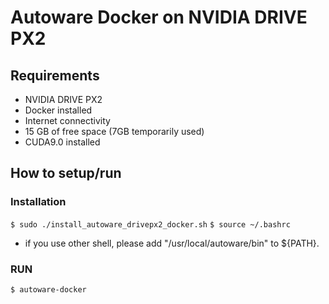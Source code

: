 # Autoware Docker on NVIDIA DRIVE PX2 

## Requirements
- NVIDIA DRIVE PX2
- Docker installed
- Internet connectivity
- 15 GB of free space (7GB temporarily used)
- CUDA9.0 installed

## How to setup/run

### Installation
`$ sudo ./install_autoware_drivepx2_docker.sh`
`$ source ~/.bashrc`

- if you use other shell, please add "/usr/local/autoware/bin" to ${PATH}.

### RUN
`$ autoware-docker`
